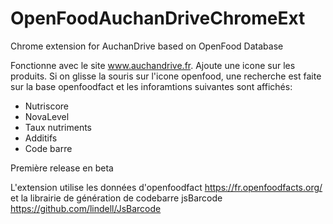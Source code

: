 # OpenFoodAuchanDriveChromeExt
Chrome extension for AuchanDrive based on OpenFood Database

Fonctionne avec le site www.auchandrive.fr. Ajoute une icone sur les produits. Si on glisse la souris sur l'icone openfood, une recherche est faite sur la base openfoodfact et les inforamtions suivantes sont affichés:
* Nutriscore
* NovaLevel
* Taux nutriments
* Additifs
* Code barre

Première release en beta

L'extension utilise les données d'openfoodfact https://fr.openfoodfacts.org/ et la librairie de génération de codebarre jsBarcode https://github.com/lindell/JsBarcode
